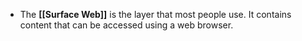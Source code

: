 - The **[[Surface Web]]** is the layer that most people use. It contains content that can be accessed using a web browser.